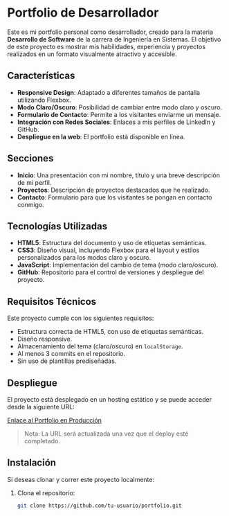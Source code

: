 # Portfolio de Desarrollador

Este es mi portfolio personal como desarrollador, creado para la materia **Desarrollo de Software** de la carrera de Ingeniería en Sistemas. El objetivo de este proyecto es mostrar mis habilidades, experiencia y proyectos realizados en un formato visualmente atractivo y accesible.

## Características

- **Responsive Design**: Adaptado a diferentes tamaños de pantalla utilizando Flexbox.
- **Modo Claro/Oscuro**: Posibilidad de cambiar entre modo claro y oscuro.
- **Formulario de Contacto**: Permite a los visitantes enviarme un mensaje.
- **Integración con Redes Sociales**: Enlaces a mis perfiles de LinkedIn y GitHub.
- **Despliegue en la web**: El portfolio está disponible en línea.

## Secciones

- **Inicio**: Una presentación con mi nombre, título y una breve descripción de mi perfil.
- **Proyectos**: Descripción de proyectos destacados que he realizado.
- **Contacto**: Formulario para que los visitantes se pongan en contacto conmigo.

## Tecnologías Utilizadas

- **HTML5**: Estructura del documento y uso de etiquetas semánticas.
- **CSS3**: Diseño visual, incluyendo Flexbox para el layout y estilos personalizados para los modos claro y oscuro.
- **JavaScript**: Implementación del cambio de tema (modo claro/oscuro).
- **GitHub**: Repositorio para el control de versiones y despliegue del proyecto.

## Requisitos Técnicos

Este proyecto cumple con los siguientes requisitos:

- Estructura correcta de HTML5, con uso de etiquetas semánticas.
- Diseño responsive.
- Almacenamiento del tema (claro/oscuro) en `localStorage`.
- Al menos 3 commits en el repositorio.
- Sin uso de plantillas prediseñadas.

## Despliegue

El proyecto está desplegado en un hosting estático y se puede acceder desde la siguiente URL:

[Enlace al Portfolio en Producción](#)

> Nota: La URL será actualizada una vez que el deploy esté completado.

## Instalación

Si deseas clonar y correr este proyecto localmente:

1. Clona el repositorio:
   ```bash
   git clone https://github.com/tu-usuario/portfolio.git
